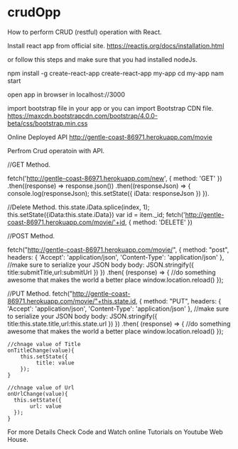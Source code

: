 # crudOpp

How to perform CRUD (restful) operation with React.

Install react app from official site.
https://reactjs.org/docs/installation.html

or follow this steps and make sure that you had installed nodeJs.

npm install -g create-react-app
create-react-app my-app
cd my-app
nam start

open app in browser in localhost://3000

import  bootstrap file in your app or you can import Bootstrap CDN file.
https://maxcdn.bootstrapcdn.com/bootstrap/4.0.0-beta/css/bootstrap.min.css

Online Deployed API
http://gentle-coast-86971.herokuapp.com/movie

Perfrom Crud operatoin with API.

//GET Method.

  fetch('http://gentle-coast-86971.herokuapp.com/new', {
         method: 'GET'
      })
      .then((response) => response.json())
      .then((responseJson) => {
         console.log(responseJson);
         this.setState({
           iData: responseJson
         })
      }).
      
    
 //Delete Method.
        this.state.iData.splice(index, 1);
        this.setState({iData:this.state.iData})
        var id = item._id;
        fetch('http://gentle-coast-86971.herokuapp.com/movie/'+id, {
               method: 'DELETE'
        })
    
  //POST Method.
  
  fetch("http://gentle-coast-86971.herokuapp.com/movie/", {
        method: "post",
        headers: {
          'Accept': 'application/json',
          'Content-Type': 'application/json'
        },
        //make sure to serialize your JSON body
        body: JSON.stringify({
         title:submitTitle,url:submitUrl
        })
      })
      .then( (response) => {
         //do something awesome that makes the world a better place
         window.location.reload()
      });
      
   //PUT Method.
    fetch("http://gentle-coast-86971.herokuapp.com/movie/"+this.state.id, {
        method: "PUT",
        headers: {
          'Accept': 'application/json',
          'Content-Type': 'application/json'
        },
        //make sure to serialize your JSON body
        body: JSON.stringify({
         title:this.state.title,url:this.state.url
        })
      })
      .then( (response) => {
         //do something awesome that makes the world a better place
         window.location.reload()
      });
    
    //chnage value of Title
    onTitleChange(value){
        this.setState({
             title: value
        });
    }
  
    //chnage value of Url
    onUrlChange(value){
      this.setState({
           url: value
      });
    }
 
   For more Details Check Code and Watch online Tutorials on Youtube Web House.
 
 
